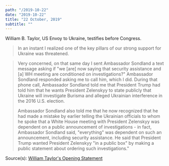 ```yaml
---
path: "/2019-10-22"
date: "2019-10-22"
title: "22 October, 2019"
subtitle: ""
---
```


William B. Taylor, US Envoy to Ukraine, testifies before Congress.

> In an instant I realized one of the key pillars of our strong support for Ukraine was threatened.

> Very concerned, on that same day I sent Ambassador Sondland a text message asking if "we [are] now saying that security assistance and [a] WH meeting are conditioned on investigations?" Ambassador Sondland responded asking me to call him, which I did. During that phone call, Ambassador Sondland told me that President Trump had told him that he wants President Zelenskyy to state publicly that Ukraine will investigate Burisma and alleged Ukrainian interference in the 2016 U.S. election.
>
> Ambassador Sondland also told me that he now recognized that he had made a mistake by earlier telling the Ukrainian officials to whom he spoke that a White House meeting with President Zelenskyy was dependent on a public announcement of investigations - in fact, Ambassador Sondland said, "everything" was dependent on such an announcement, including security assistance. He said that President Trump wanted President Zelenskyy "in a public box" by making a public statement about ordering such investigations."



<span class="sources">
Source(s): <a href="https://int.nyt.com/data/documenthelper/1911-taylor-opening-statement/71cb2f887efc7eb76629/optimized/full.pdf" target="_blank" rel="noopener noreferrer">William Taylor's Opening Statement</a>
</span>
